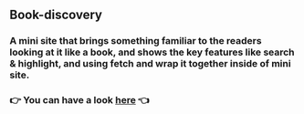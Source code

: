## Book-discovery
### A mini site that brings something familiar to the readers looking at it like a book, and shows the key features like search & highlight, and using fetch and wrap it together inside of mini site. 

### 👉 You can have a look [here](https://saisapura.github.io/Book-discovery/) 👈
